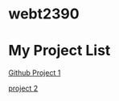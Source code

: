 # webt2390
<h1> My Project List </h1>


<a href="helloworld/index.html" target="_blank">Github Project 1</a> 

<a href="jquery1/index.html" target="_blank">project 2</a> 